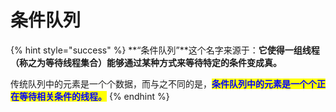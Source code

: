 # 条件队列

{% hint style="success" %}
**“条件队列”**这个名字来源于：**它使得一组线程（称之为等待线程集合）能够通过某种方式来等待特定的条件变成真。**

传统队列中的元素是一个个数据，而与之不同的是，<mark style="color:blue;">**条件队列中的元素是一个个正在等待相关条件的线程。**</mark>
{% endhint %}
